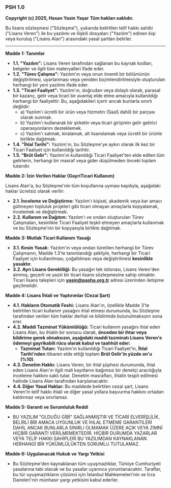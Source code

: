 ### PSH 1.0

**Copyright (c) 2025, Hasan Yasin Yaşar**
**Tüm hakları saklıdır.**

Bu lisans sözleşmesi ("Sözleşme"), yukarıda belirtilen telif hakkı sahibi ("Lisans Veren") ile bu yazılımı ve ilişkili dosyaları ("Yazılım") edinen kişi veya kuruluş ("Lisans Alan") arasındaki yasal şartları belirler.

---

**Madde 1: Tanımlar**

*   **1.1. "Yazılım":** Lisans Veren tarafından sağlanan bu kaynak kodları, belgeler ve ilgili tüm materyalleri ifade eder.
*   **1.2. "Türev Çalışma":** Yazılım'ın veya onun önemli bir bölümünün değiştirilmesi, uyarlanması veya yeniden biçimlendirilmesiyle oluşturulan herhangi bir yeni yazılımı ifade eder.
*   **1.3. "Ticari Faaliyet":** Yazılım'ın, doğrudan veya dolaylı olarak, parasal bir kazanç, gelir veya ticari bir avantaj elde etme amacıyla kullanıldığı herhangi bir faaliyettir. Bu, aşağıdakileri içerir ancak bunlarla sınırlı değildir:
    *   a) Yazılım'ı ücretli bir ürün veya hizmetin (SaaS dahil) bir parçası olarak sunmak.
    *   b) Yazılım'ı kullanarak bir şirketin veya ticari girişimin gelir getirici operasyonlarını desteklemek.
    *   c) Yazılım'ı satmak, kiralamak, alt lisanslamak veya ücretli bir ürünle birlikte dağıtmak.
*   **1.4. "İhlal Tarihi":** Yazılım'ın, bu Sözleşme'ye aykırı olarak ilk kez bir Ticari Faaliyet için kullanıldığı tarihtir.
*   **1.5. "Brüt Gelir":** Yazılım'ın kullanıldığı Ticari Faaliyet'ten elde edilen tüm gelirlerin, herhangi bir masraf veya gider düşülmeden önceki toplam tutarıdır.

**Madde 2: İzin Verilen Haklar (GayriTicari Kullanım)**

Lisans Alan'a, bu Sözleşme'nin tüm koşullarına uyması kaydıyla, aşağıdaki haklar ücretsiz olarak verilir:

*   **2.1. İnceleme ve Değiştirme:** Yazılım'ı kişisel, akademik veya kar amacı gütmeyen topluluk projeleri gibi ticari olmayan amaçlarla kopyalamak, incelemek ve değiştirmek.
*   **2.2. Kullanım ve Dağıtım:** Yazılım'ı ve ondan oluşturulan Türev Çalışmaları, kesinlikle Ticari Faaliyet teşkil etmeyen amaçlarla kullanmak ve bu Sözleşme'nin bir kopyasıyla birlikte dağıtmak.

**Madde 3: Mutlak Ticari Kullanım Yasağı**

*   **3.1. Kesin Yasak:** Yazılım'ın veya ondan türetilen herhangi bir Türev Çalışmanın, Madde 1.3'te tanımlandığı şekliyle, herhangi bir Ticari Faaliyet için kullanılması, çoğaltılması veya değiştirilmesi **kesinlikle yasaktır.**
*   **3.2. Ayrı Lisans Gerekliliği:** Bu yasağın tek istisnası, Lisans Veren'den alınmış, geçerli ve yazılı bir ticari lisans sözleşmesine sahip olmaktır. Ticari lisans talepleri için **yasin@pasha.org.tr** adresi üzerinden iletişime geçilmelidir.

**Madde 4: Lisans İhlali ve Yaptırımlar (Cezai Şart)**

*   **4.1. Hakların Otomatik Feshi:** Lisans Alan'ın, özellikle Madde 3'te belirtilen ticari kullanım yasağını ihlal etmesi durumunda, bu Sözleşme tarafından verilen tüm haklar derhal ve bildirimde bulunulmaksızın sona erer.
*   **4.2. Maddi Tazminat Yükümlülüğü:** Ticari kullanım yasağını ihlal eden Lisans Alan, bu ihlalin bir sonucu olarak, **önceden bir ihtar veya bildirime gerek olmaksızın, aşağıdaki maddi tazminatı Lisans Veren'e ödemeyi gayrikabili rücu olarak kabul ve taahhüt eder:**
    *   **Tazminat Tutarı:** Yazılım'ın kullanıldığı Ticari Faaliyet'in, **İhlal Tarihi'nden** itibaren elde ettiği toplam **Brüt Gelir'in yüzde on'u (%10)**.
*   **4.3. Denetim Hakkı:** Lisans Veren, bir ihlal şüphesi durumunda, ihlal eden Lisans Alan'ın ilgili mali kayıtlarını bağımsız bir denetçi aracılığıyla inceleme hakkını saklı tutar. Denetim masrafları, ihlalin tespit edilmesi halinde Lisans Alan tarafından karşılanacaktır.
*   **4.4. Diğer Yasal Haklar:** Bu maddede belirtilen cezai şart, Lisans Veren'in telif hakkı ihlali ve diğer yasal yollara başvurma hakkını ortadan kaldırmaz veya sınırlamaz.

**Madde 5: Garanti ve Sorumluluk Reddi**

*   BU YAZILIM "OLDUĞU GİBİ" SAĞLANMIŞTIR VE TİCARİ ELVERİŞLİLİK, BELİRLİ BİR AMACA UYGUNLUK VE İHLAL ETMEME GARANTİLERİ DAHİL ANCAK BUNLARLA SINIRLI OLMAMAK ÜZERE AÇIK VEYA ZIMNİ HİÇBİR GARANTİ VERİLMEMEKTEDİR. HİÇBİR DURUMDA YAZARLAR VEYA TELİF HAKKI SAHİPLERİ BU YAZILIMDAN KAYNAKLANAN HERHANGİ BİR YÜKÜMLÜLÜKTEN SORUMLU TUTULAMAZ.

**Madde 6: Uygulanacak Hukuk ve Yargı Yetkisi**

*   Bu Sözleşme'den kaynaklanan tüm uyuşmazlıklar, Türkiye Cumhuriyeti yasalarına tabi olacak ve bu yasalar uyarınca yorumlanacaktır. Taraflar, bu tür uyuşmazlıkların çözümü için İstanbul Mahkemeleri'nin ve İcra Daireleri'nin münhasır yargı yetkisini kabul ederler.